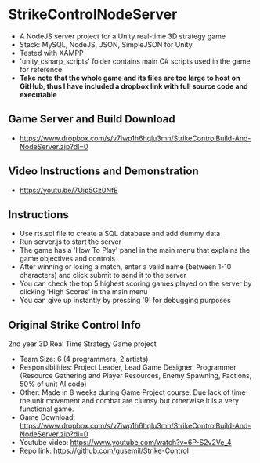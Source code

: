 # StrikeControlNodeServer

* A NodeJS server project for a Unity real-time 3D strategy game
* Stack: MySQL, NodeJS, JSON, SimpleJSON for Unity
* Tested with XAMPP
* 'unity_csharp_scripts' folder contains main C# scripts used in the game for reference
* **Take note that the whole game and its files are too large to host on GitHub, thus I have included a dropbox link with full source code and executable**

## Game Server and Build Download
* https://www.dropbox.com/s/v7iwp1h6hqlu3mn/StrikeControlBuild-And-NodeServer.zip?dl=0

## Video Instructions and Demonstration
* https://youtu.be/7Uip5Gz0NfE

## Instructions
* Use rts.sql file to create a SQL database and add dummy data
* Run server.js to start the server
* The game has a 'How To Play' panel in the main menu that explains the game objectives and controls
* After winning or losing a match, enter a valid name (between 1-10 characters) and click submit to send it to the server
* You can check the top 5 highest scoring games played on the server by clicking 'High Scores' in the main menu
* You can give up instantly by pressing '9' for debugging purposes

## Original Strike Control Info
2nd year 3D Real Time Strategy Game project

* Team Size: 6 (4 programmers, 2 artists)
* Responsibilities: Project Leader, Lead Game Designer, Programmer (Resource Gathering and Player Resources, Enemy Spawning, Factions, 50% of unit AI code) 
* Other: Made in 8 weeks during Game Project course. Due lack of time the unit movement and combat are clumsy but otherwise it is a very functional game. 
* Game Download: https://www.dropbox.com/s/v7iwp1h6hqlu3mn/StrikeControlBuild-And-NodeServer.zip?dl=0
* Youtube video: https://www.youtube.com/watch?v=6P-S2v2Ve_4
* Repo link: https://github.com/gusemil/Strike-Control
